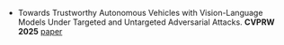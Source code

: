 - Towards Trustworthy Autonomous Vehicles with Vision-Language Models Under Targeted and Untargeted Adversarial Attacks. **CVPRW 2025** [paper](https://openaccess.thecvf.com/content/CVPR2025W/CV2/papers/Fime_Towards_Trustworthy_Autonomous_Vehicles_with_Vision-Language_Models_Under_Targeted_and_CVPRW_2025_paper.pdf)

